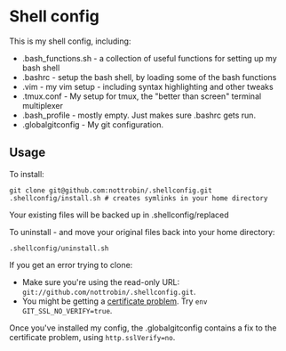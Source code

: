 Shell config
===

This is my shell config, including:

- .bash_functions.sh - a collection of useful functions for setting up my bash shell
- .bashrc - setup the bash shell, by loading some of the bash functions
- .vim - my vim setup - including syntax highlighting and other tweaks
- .tmux.conf - My setup for tmux, the "better than screen" terminal multiplexer
- .bash_profile - mostly empty. Just makes sure .bashrc gets run.
- .globalgitconfig - My git configuration.

Usage
---

To install:

```
git clone git@github.com:nottrobin/.shellconfig.git
.shellconfig/install.sh # creates symlinks in your home directory
```

Your existing files will be backed up in .shellconfig/replaced

To uninstall - and move your original files back into your home directory:

```
.shellconfig/uninstall.sh
```

If you get an error trying to clone:

- Make sure you're using the read-only URL: `git://github.com/nottrobin/.shellconfig.git`.
- You might be getting a [certificate problem](http://stackoverflow.com/questions/3777075/https-github-access/4454754#comment-11700318). Try `env GIT_SSL_NO_VERIFY=true`.

Once you've installed my config, the .globalgitconfig contains a fix to the certificate problem, using `http.sslVerify=no`.


